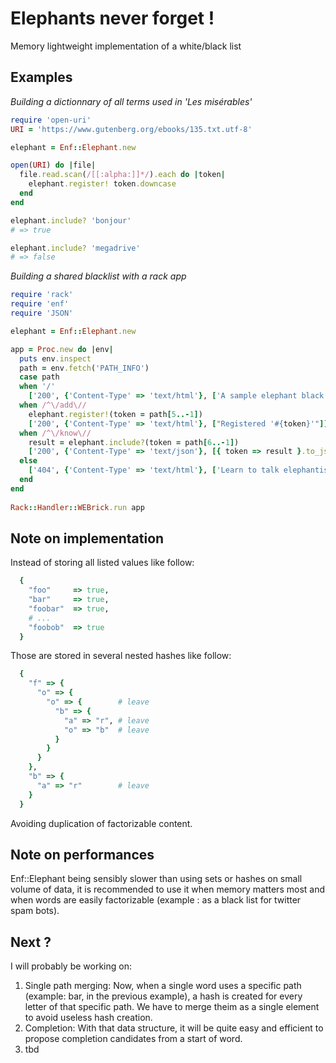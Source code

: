 # Elephants never forget !

Memory lightweight implementation of a white/black list

## Examples

*Building a dictionnary of all terms used in 'Les misérables'*

```ruby
require 'open-uri'
URI = 'https://www.gutenberg.org/ebooks/135.txt.utf-8'

elephant = Enf::Elephant.new

open(URI) do |file|
  file.read.scan(/[[:alpha:]]*/).each do |token|
    elephant.register! token.downcase
  end
end

elephant.include? 'bonjour'
# => true

elephant.include? 'megadrive'
# => false

```

*Building a shared blacklist with a rack app*

```ruby
require 'rack'
require 'enf'
require 'JSON'

elephant = Enf::Elephant.new

app = Proc.new do |env|
  puts env.inspect
  path = env.fetch('PATH_INFO')
  case path 
  when '/'
    ['200', {'Content-Type' => 'text/html'}, ['A sample elephant black list rack app']]
  when /^\/add\//
    elephant.register!(token = path[5..-1])
    ['200', {'Content-Type' => 'text/html'}, ["Registered '#{token}'"]]
  when /^\/know\//
    result = elephant.include?(token = path[6..-1])
    ['200', {'Content-Type' => 'text/json'}, [{ token => result }.to_json]]
  else
    ['404', {'Content-Type' => 'text/html'}, ['Learn to talk elephantish']]
  end
end
 
Rack::Handler::WEBrick.run app
```



## Note on implementation

Instead of storing all listed values like follow:
```ruby
  {
    "foo"     => true,
    "bar"     => true,
    "foobar"  => true,
    # ...
    "foobob"  => true
  }
```

Those are stored in several nested hashes like follow:

```ruby
  {
    "f" => {
      "o" => {
        "o" => {        # leave
          "b" => {
            "a" => "r", # leave
            "o" => "b"  # leave
          }
        }
      }
    },
    "b" => {
      "a" => "r"        # leave
    }
  }
```

Avoiding duplication of factorizable content.

## Note on performances

Enf::Elephant being sensibly slower than using sets or hashes on small
volume of data, it is recommended to use it when memory matters most and
when words are easily factorizable (example : as a black list for twitter
spam bots).

## Next ?

I will probably be working on:

1. Single path merging: Now, when a single word uses a specific path
(example: bar, in the previous example), a hash is created for every
letter of that specific path. We have to merge theim as a single element
to avoid useless hash creation.
2. Completion: With that data structure, it will be quite easy and
efficient to propose completion candidates from a start of word.
3. tbd

